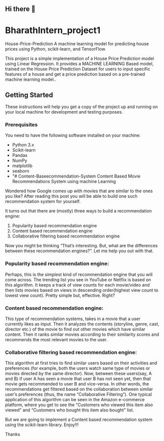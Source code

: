## Hi there 👋
# BharathIntern_project1
House-Price-Prediction
A machine learning model for predicting house prices using Python, scikit-learn, and TensorFlow.

This project is a simple implementation of a House Price Prediction model using Linear Regression. It provides a  MACHINE LEARNING Based model, trained on the House Price Prediction Dataset for users to input specific features of a house and get a price prediction based on a pre-trained machine learning model..  

## Getting Started

These instructions will help you get a copy of the project up and running on your local machine for development and testing purposes.

### Prerequisites

You need to have the following software installed on your machine:

- Python 3.x
- Scikit-learn
- Pandas
- NumPy
- matplotlib
- seaborn
- "# Content-Baseecommendation-System
Content Based Movie Recommendations System using machine Learning

Wondered how Google comes up with movies that are similar to the ones you like? After reading this post you will be able to build one such recommendation system for yourself.

It turns out that there are (mostly) three ways to build a recommendation engine:

1. Popularity based recommendation engine
2. Content based recommendation engine
3. Collaborative filtering based recommendation engine

Now you might be thinking “That’s interesting. But, what are the differences between these recommendation engines?”. Let me help you out with that.

### Popularity based recommendation engine:

Perhaps, this is the simplest kind of recommendation engine that you will come across. The trending list you see in YouTube or Netflix is based on this algorithm. It keeps a track of view counts for each movie/video and then lists movies based on views in descending order(highest view count to lowest view count). Pretty simple but, effective. Right?

### Content based recommendation engine:

This type of recommendation systems, takes in a movie that a user currently likes as input. Then it analyzes the contents (storyline, genre, cast, director etc.) of the movie to find out other movies which have similar content. Then it ranks similar movies according to their similarity scores and recommends the most relevant movies to the user.

### Collaborative filtering based recommendation engine:

This algorithm at first tries to find similar users based on their activities and preferences (for example, both the users watch same type of movies or movies directed by the same director). Now, between these users(say, A and B) if user A has seen a movie that user B has not seen yet, then that movie gets recommended to user B and vice-versa. In other words, the recommendations get filtered based on the collaboration between similar user’s preferences (thus, the name “Collaborative Filtering”). One typical application of this algorithm can be seen in the Amazon e-commerce platform, where you get to see the “Customers who viewed this item also viewed” and “Customers who bought this item also bought” list.

But we are going to implement a Content based recommendation system using the scikit-learn library.
Enjoy!!!


Thanks
<!--
**GsHiTech/GsHiTech** is a ✨ _special_ ✨ repository because its `README.md` (this file) appears on your GitHub profile.

Here are some ideas to get you started:

- 🔭 I’m currently working on ...
- 🌱 I’m currently learning ...
- 👯 I’m looking to collaborate on ...
- 🤔 I’m looking for help with ...
- 💬 Ask me about ...
- 📫 How to reach me: ...
- 😄 Pronouns: ...
- ⚡ Fun fact: ...
-->
